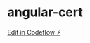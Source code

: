 # angular-cert

[Edit in Codeflow ⚡️](https://stackblitz.com/~/github.com/selenamichellerg/angular-cert)